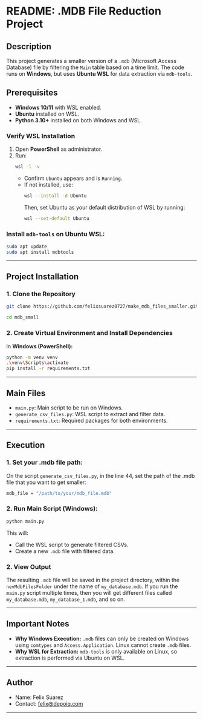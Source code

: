 # README: .MDB File Reduction Project

## Description
This project generates a smaller version of a `.mdb` (Microsoft Access Database) file by filtering the `Main` table based on a time limit. The code runs on **Windows**, but uses **Ubuntu WSL** for data extraction via `mdb-tools`.

## Prerequisites
- **Windows 10/11** with WSL enabled.
- **Ubuntu** installed on WSL.
- **Python 3.10+** installed on both Windows and WSL.

### Verify WSL Installation
1. Open **PowerShell** as administrator.
2. Run:
   ```bash
   wsl -l -v
   ```
   - Confirm `Ubuntu` appears and is `Running`.
   - If not installed, use:
     ```bash
     wsl --install -d Ubuntu
     ```
     Then, set Ubuntu as your default distribution of WSL by running:
     ```bash
     wsl --set-default Ubuntu
     ```

### Install `mdb-tools` on Ubuntu WSL:
```bash
sudo apt update
sudo apt install mdbtools
```

---
## Project Installation
### 1. Clone the Repository
```bash
git clone https://github.com/felixsuarez0727/make_mdb_files_smaller.git

cd mdb_small
```

### 2. Create Virtual Environment and Install Dependencies
In **Windows (PowerShell):**
```bash
python -m venv venv
.\venv\Scripts\activate
pip install -r requirements.txt
```

---
## Main Files
- `main.py`: Main script to be run on Windows.
- `generate_csv_files.py`: WSL script to extract and filter data.
- `requirements.txt`: Required packages for both environments.

---
## Execution
### 1. Set your .mdb file path:
On the script `generate_csv_files.py`, in the line 44, set the path of the .mdb file that you want to get smaller:
```bash
mdb_file = "/path/to/your/mdb_file.mdb" 
```

### 2. Run Main Script (Windows):
```bash
python main.py
```
This will:
- Call the WSL script to generate filtered CSVs.
- Create a new `.mdb` file with filtered data.

### 2. View Output
The resulting `.mdb` file will be saved in the project directory, within the `nevMdbFilesFolder` under the name of `my_database.mdb`. If you run the `main.py` script multiple times, then you will get different files called `my_database.mdb`, `my_database_1.mdb`, and so on.

---
## Important Notes
- **Why Windows Execution:** `.mdb` files can only be created on Windows using `comtypes` and `Access.Application`. Linux cannot create `.mdb` files.
- **Why WSL for Extraction:** `mdb-tools` is only available on Linux, so extraction is performed via Ubuntu on WSL.

---
## Author
- Name: Felix Suarez
- Contact: felix@depoiq.com

---


